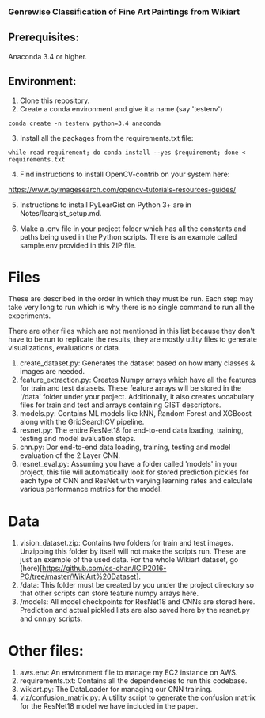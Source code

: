 ### Genrewise Classification of Fine Art Paintings from Wikiart

## Prerequisites:

Anaconda 3.4 or higher. 

## Environment:

1) Clone this repository.
2) Create a conda environment and give it a name (say 'testenv')

`` conda create -n testenv python=3.4 anaconda ``

3) Install all the packages from the requirements.txt file:

`` while read requirement; do conda install --yes $requirement; done < requirements.txt ``

4) Find instructions to install OpenCV-contrib on your system here:

https://www.pyimagesearch.com/opencv-tutorials-resources-guides/

5) Instructions to install PyLearGist on Python 3+ are in Notes/leargist_setup.md.

6) Make a .env file in your project folder which has all the constants and paths being used
in the Python scripts. There is an example called sample.env provided in this ZIP file.

# Files

These are described in the order in which they must be run.
Each step may take very long to run which is why there is no single command to run all the experiments.

There are other files which are not mentioned in this list because they don't have to
be run to replicate the results, they are mostly utlity files to generate visualizations, 
evaluations or data. 

1) create_dataset.py: Generates the dataset based on how many classes & images are needed.
2) feature_extraction.py: Creates Numpy arrays which have all the features for train and test datasets.
These feature arrays will be stored in the '/data' folder under your project.
Additionally, it also creates vocabulary files for train and test and arrays containing GIST descriptors.
3) models.py: Contains ML models like kNN, Random Forest and XGBoost along with the GridSearchCV pipeline.
4) resnet.py: The entire ResNet18 for end-to-end data loading, training, testing and model evaluation steps.
5) cnn.py: Dor end-to-end data loading, training, testing and model evaluation of the 2 Layer CNN. 
6) resnet_eval.py: Assuming you have a folder called 'models' in your project, this file will automatically look
for stored prediction pickles for each type of CNN and ResNet with varying learning rates and calculate various 
performance metrics for the model. 


# Data

1) vision_dataset.zip: Contains two folders for train and test images. Unzipping this folder
by itself will not make the scripts run. These are just an example of the used data.
For the whole Wikiart dataset, go (here)[https://github.com/cs-chan/ICIP2016-PC/tree/master/WikiArt%20Dataset].
2) /data: This folder must be created by you under the project directory so that
other scripts can store feature numpy arrays here. 
3) /models: All model checkpoints for ResNet18 and CNNs are stored here. Prediction 
and actual pickled lists are also saved here by the resnet.py and cnn.py scripts.


# Other files:

1) aws.env: An environment file to manage my EC2 instance on AWS.
2) requirements.txt: Contains all the dependencies to run this codebase. 
3) wikiart.py: The DataLoader for managing our CNN training. 
4) viz/confusion_matrix.py: A utility script to generate the confusion matrix for the 
ResNet18 model we have included in the paper. 
